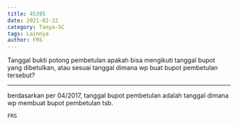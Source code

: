 ```yaml
---
title: 45395
date: 2021-02-22
category: Tanya-SC
tags: Lainnya
author: FRS
---
```


Tanggal bukti potong pembetulan apakah bisa mengikuti tanggal bupot yang dibetulkan, atau sesuai tanggal dimana wp buat bupot pembetulan tersebut?

---

berdasarkan per 04/2017, tanggal bupot pembetulan adalah tanggal dimana wp membuat bupot pembetulan tsb.

`FRS`
